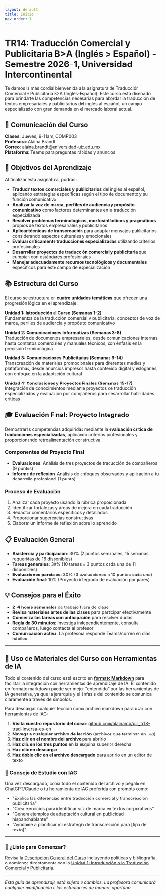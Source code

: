 ```yaml
---
layout: default
title: Inicio
nav_order: 1
---
```


# TR14: Traducción Comercial y Publicitaria B>A (Inglés > Español) - Semestre 2026-1, Universidad Intercontinental

Te damos la más cordial bienvenida a la asignatura de Traducción Comercial y Publicitaria B>A (Inglés-Español). Este curso está diseñado para brindarte las competencias necesarias para abordar la traducción de textos empresariales y publicitarios del inglés al español, un campo especializado con gran demanda en el mercado laboral actual.

## 📱 Comunicación del Curso
**Clases**: Jueves, 9-11am, COMP003  
**Profesora**: Alaina Brandt  
**Correo**: alaina.brandt@universidad-uic.edu.mx  
**Plataforma**: Teams para preguntas rápidas y anuncios

## 🎯 Objetivos del Aprendizaje
Al finalizar esta asignatura, podrás:

- **Traducir textos comerciales y publicitarios** del inglés al español, aplicando estrategias específicas según el tipo de documento y su función comunicativa
- **Analizar la voz de marca, perfiles de audiencia y propósito comunicativo** como factores determinantes en la traducción especializada
- **Resolver problemas terminológicos, morfosintácticos y pragmáticos** propios de textos empresariales y publicitarios
- **Aplicar técnicas de transcreación** para adaptar mensajes publicitarios considerando aspectos culturales y emocionales
- **Evaluar críticamente traducciones especializadas** utilizando criterios profesionales
- **Desarrollar proyectos de traducción comercial y publicitaria** que cumplan con estándares profesionales
- **Manejar adecuadamente recursos tecnológicos y documentales** específicos para este campo de especialización

## 📚 Estructura del Curso
El curso se estructura en **cuatro unidades temáticas** que ofrecen una progresión lógica en el aprendizaje:

**Unidad 1: Introducción al Curso (Semanas 1-2)**  
Fundamentos de la traducción comercial y publicitaria, conceptos de voz de marca, perfiles de audiencia y propósito comunicativo

**Unidad 2: Comunicaciones Informativas (Semanas 3-8)**  
Traducción de documentos empresariales, desde comunicaciones internas hasta contratos comerciales y manuales técnicos, con énfasis en la precisión terminológica

**Unidad 3: Comunicaciones Publicitarias (Semanas 9-14)**  
Transcreación de materiales promocionales para diferentes medios y plataformas, desde anuncios impresos hasta contenido digital y eslóganes, con enfoque en la adaptación cultural

**Unidad 4: Conclusiones y Proyectos Finales (Semanas 15-17)**  
Integración de conocimientos mediante proyectos de traducción especializados y evaluación por compañeros para desarrollar habilidades críticas

## 🎓 Evaluación Final: Proyecto Integrado
Demostrarás competencias adquiridas mediante la **evaluación crítica de traducciones especializadas**, aplicando criterios profesionales y proporcionando retroalimentación constructiva.

### Componentes del Proyecto Final
- **Evaluaciones**: Análisis de tres proyectos de traducción de compañeros (9 puntos)
- **Informe de reflexión**: Análisis de enfoques observados y aplicación a tu desarrollo profesional (1 punto)

### Proceso de Evaluación
1. Analizar cada proyecto usando la rúbrica proporcionada
2. Identificar fortalezas y áreas de mejora en cada traducción
3. Redactar comentarios específicos y detallados
4. Proporcionar sugerencias constructivas
5. Elaborar un informe de reflexión sobre lo aprendido

## 📋 Evaluación General
- **Asistencia y participación**: 30% (2 puntos semanales, 15 semanas requeridas de 16 disponibles)
- **Tareas generales**: 30% (10 tareas × 3 puntos cada una de 11 disponibles)
- **Evaluaciones parciales**: 30% (3 evaluaciones × 10 puntos cada una)
- **Evaluación final**: 10% (Proyecto integrado de evaluación por pares)

## 💡 Consejos para el Éxito
- **2-4 horas semanales** de trabajo fuera de clase
- **Revisa materiales antes de las clases** para participar efectivamente
- **Comienza las tareas con anticipación** para resolver dudas
- **Regla de 30 minutos**: Investiga independientemente, consulta compañeros, luego contacta al profesor
- **Comunicación activa**: La profesora responde Teams/correo en días hábiles

---

## 🤖 Uso de Materiales del Curso con Herramientas de IA

Todo el contenido del curso está escrito en [**formato Markdown**](https://docs.github.com/es/get-started/writing-on-github/getting-started-with-writing-and-formatting-on-github/basic-writing-and-formatting-syntax) para facilitar la integración con herramientas de aprendizaje de IA. El contenido en formato markdown puede ser mejor "entendido" por las herramientas de IA generativa, ya que la jerarquía y el énfasis del contenido se comunica claramente a través de símbolos.

Para descargar cualquier lección como archivo markdown para usar con herramientas de IAG:

1. **Visita nuestro repositorio del curso**: [github.com/alainamb/uic_tr18-trad-inversa-es-en](https://github.com/alainamb/uic_tr18-trad-inversa-es-en)
2. **Navega a cualquier archivo de lección** (archivos que terminan en `.md`)
3. **Haz clic en el nombre del archivo** para abrirlo
4. **Haz clic en los tres puntos** en la esquina superior derecha
5. **Haz clic en descargar**
6. **Haz doble clic en el archivo descargado** para abrirlo en un editor de texto

### 📓 Consejo de Estudio con IAG
Una vez descargado, copia todo el contenido del archivo y pégalo en ChatGPT/Claude o tu herramienta de IAG preferida con prompts como:
- "Explica las diferencias entre traducción comercial y transcreación publicitaria"
- "Crea ejercicios para identificar voz de marca en textos corporativos"
- "Genera ejemplos de adaptación cultural en publicidad hispanohablante"
- "Ayúdame a planificar mi estrategia de transcreación para [tipo de texto]"

---

### 🚀 ¿Listo para Comenzar?
Revisa la [Descripción General del Curso](overview/overview.md) incluyendo políticas y bibliografía, o comienza directamente con la [Unidad 1: Introducción a la Traducción Comercial y Publicitaria](unidad1/unidad1-resumen.md).

---
*Esta guía de aprendizaje está sujeta a cambios. La profesora comunicará cualquier modificación a los estudiantes de manera oportuna.*
